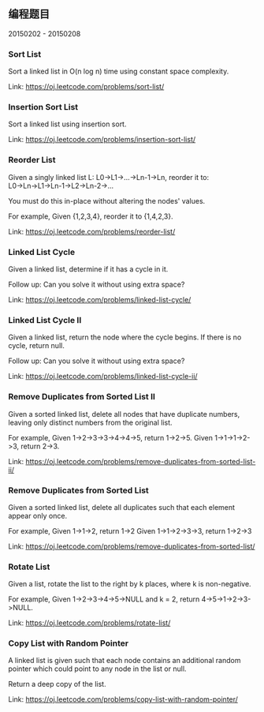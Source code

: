 ## 编程题目
20150202 - 20150208

### Sort List
Sort a linked list in O(n log n) time using constant space complexity.

Link: https://oj.leetcode.com/problems/sort-list/

### Insertion Sort List
Sort a linked list using insertion sort.

Link: https://oj.leetcode.com/problems/insertion-sort-list/

### Reorder List
Given a singly linked list L: L0→L1→…→Ln-1→Ln,
reorder it to: L0→Ln→L1→Ln-1→L2→Ln-2→…

You must do this in-place without altering the nodes' values.

For example,
Given {1,2,3,4}, reorder it to {1,4,2,3}.

Link: https://oj.leetcode.com/problems/reorder-list/

### Linked List Cycle
Given a linked list, determine if it has a cycle in it.

Follow up:
Can you solve it without using extra space?

Link: https://oj.leetcode.com/problems/linked-list-cycle/

### Linked List Cycle II
Given a linked list, return the node where the cycle begins. If there is no cycle, return null.

Follow up:
Can you solve it without using extra space?

Link: https://oj.leetcode.com/problems/linked-list-cycle-ii/

### Remove Duplicates from Sorted List II
Given a sorted linked list, delete all nodes that have duplicate numbers, leaving only distinct numbers from the original list.

For example,
Given 1->2->3->3->4->4->5, return 1->2->5.
Given 1->1->1->2->3, return 2->3.

Link: https://oj.leetcode.com/problems/remove-duplicates-from-sorted-list-ii/

### Remove Duplicates from Sorted List
Given a sorted linked list, delete all duplicates such that each element appear only once.

For example,
Given 1->1->2, return 1->2
Given 1->1->2->3->3, return 1->2->3

Link: https://oj.leetcode.com/problems/remove-duplicates-from-sorted-list/

### Rotate List
Given a list, rotate the list to the right by k places, where k is non-negative.

For example,
Given 1->2->3->4->5->NULL and k = 2,
return 4->5->1->2->3->NULL.

Link: https://oj.leetcode.com/problems/rotate-list/

### Copy List with Random Pointer
A linked list is given such that each node contains an additional random pointer which could point to any node in the list or null.

Return a deep copy of the list.

Link: https://oj.leetcode.com/problems/copy-list-with-random-pointer/

